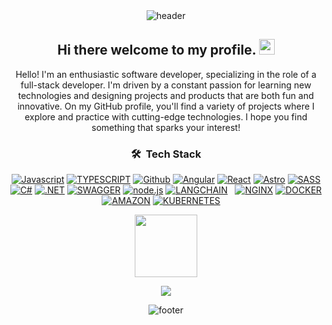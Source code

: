 <div align="center" width="100">
  <img src="https://capsule-render.vercel.app/api?color=0:1408d0,50:0860d0,100:08c4d0&height=250&section=header&text=Raul%20Developer%20&fontSize=30&type=waving&fontColor=fefefe&&animation=fadeIn"
  alt="header"/>
</div>



<div align="center">
  
  ## Hi there welcome to my profile. <img src="https://media.giphy.com/media/hvRJCLFzcasrR4ia7z/giphy.gif" width="25px"> 

  

  Hello! I'm an enthusiastic software developer, specializing in the role of a full-stack developer. I'm driven by a constant passion for learning new technologies and designing projects and products that are both fun and innovative. On my GitHub profile, you'll find a variety of projects where I explore and practice with cutting-edge technologies. I hope you find something that sparks your interest!


### 🛠 &nbsp;Tech Stack

<a href='https://developer.mozilla.org/es/docs/Web/JavaScript' target="_blank"><img alt='Javascript' src='https://img.shields.io/badge/Javascript-100000?style=for-the-badge&logo=Javascript&logoColor=white&labelColor=black&color=black'/></a>
<a href='https://www.typescriptlang.org/' target="_blank"><img alt='TYPESCRIPT' src='https://img.shields.io/badge/TYPESCRIPT-100000?style=for-the-badge&logo=TYPESCRIPT&logoColor=white&labelColor=black&color=black'/></a>
<a href='https://github.com/' target="_blank"><img alt='Github' src='https://img.shields.io/badge/Github-100000?style=for-the-badge&logo=Github&logoColor=white&labelColor=black&color=black'/></a>
<a href='https://angular.dev/' target="_blank"><img alt='Angular' src='https://img.shields.io/badge/Angular-100000?style=for-the-badge&logo=Angular&logoColor=white&labelColor=black&color=black'/></a>
<a href='https://es.react.dev/' target="_blank"><img alt='React' src='https://img.shields.io/badge/React-100000?style=for-the-badge&logo=React&logoColor=white&labelColor=black&color=black'/></a>
<a href='https://astro.build/' target="_blank"><img alt='Astro' src='https://img.shields.io/badge/Astro-100000?style=for-the-badge&logo=Astro&logoColor=white&labelColor=black&color=black'/></a>
<a href='https://getbem.com/' target="_blank"><img alt='SASS' src='https://img.shields.io/badge/CSS_/ SASS-100000?style=for-the-badge&logo=SASS&logoColor=white&labelColor=black&color=black'/></a>
<a href='https://es.wikipedia.org/wiki/C_Sharp' target="_blank"><img alt='C#' src='https://img.shields.io/badge/CSAHRP-100000?style=for-the-badge&logo=C#&logoColor=white&labelColor=black&color=black'/></a>
<a href='https://dotnet.microsoft.com/en-us/download' target="_blank"><img alt='.NET' src='https://img.shields.io/badge/NET_CORE-100000?style=for-the-badge&logo=.NET&logoColor=white&labelColor=black&color=black'/></a>
<a href='https://swagger.io/' target="_blank"><img alt='SWAGGER' src='https://img.shields.io/badge/SWAGGER-100000?style=for-the-badge&logo=SWAGGER&logoColor=white&labelColor=black&color=black'/></a>
<a href='https://nodejs.org/en/' target="_blank"><img alt='node.js' src='https://img.shields.io/badge/NODE_JS-100000?style=for-the-badge&logo=node.js&logoColor=white&labelColor=black&color=black'/></a>
<a href='https://www.langchain.com/' target="_blank"><img alt='LANGCHAIN' src='https://img.shields.io/badge/LANGCHAIN-100000?style=for-the-badge&logo=LANGCHAIN&logoColor=white&labelColor=black&color=black'/></a>
<a href='https://es.wikipedia.org/wiki/SQL' target="_blank"><img alt='' src='https://img.shields.io/badge/SQL-100000?style=for-the-badge&logo=&logoColor=white&labelColor=black&color=black'/></a>
<a href='https://www.mysql.com/' target="_blank"><img alt='' src='https://img.shields.io/badge/MSQL-100000?style=for-the-badge&logo=&logoColor=white&labelColor=black&color=black'/></a>
<a href='https://nginx.org/en/' target="_blank"><img alt='NGINX' src='https://img.shields.io/badge/NGINX-100000?style=for-the-badge&logo=NGINX&logoColor=white&labelColor=black&color=black'/></a>
<a href='https://www.docker.com/' target="_blank"><img alt='DOCKER' src='https://img.shields.io/badge/DOCKER-100000?style=for-the-badge&logo=DOCKER&logoColor=white&labelColor=black&color=black'/></a>
<a href='https://aws.amazon.com/es/free/?gclid=CjwKCAjw9p24BhB_EiwA8ID5BkctYpKuQPbTAZvFFT2pBdQb6v1fQ6KqAK4nlZPuZq6P_GV98avy-RoC_aAQAvD_BwE&trk=307cde03-1180-48b3-a852-0fd87ed68ac8&sc_channel=ps&ef_id=CjwKCAjw9p24BhB_EiwA8ID5BkctYpKuQPbTAZvFFT2pBdQb6v1fQ6KqAK4nlZPuZq6P_GV98avy-RoC_aAQAvD_BwE:G:s&s_kwcid=AL!4422!3!646924982326!e!!g!!aws!19636893789!147195440153&all-free-tier.sort-by=item.additionalFields.SortRank&all-free-tier.sort-order=asc&awsf.Free%20Tier%20Types=*all&awsf.Free%20Tier%20Categories=*all' target="_blank"><img alt='AMAZON' src='https://img.shields.io/badge/AWS-100000?style=for-the-badge&logo=AMAZON&logoColor=white&labelColor=black&color=black'/></a>
<a href='https://kubernetes.io/es/' target="_blank"><img alt='KUBERNETES' src='https://img.shields.io/badge/KUBERNETES-100000?style=for-the-badge&logo=KUBERNETES&logoColor=white&labelColor=black&color=black'/></a>
<a href='https://azure.microsoft.com/es-mx/free/search/?ef_id=_k_CjwKCAjw9p24BhB_EiwA8ID5Blke58exIMFLyfQwlPMia9O6-RO35tQbAVOyMwSkffBriHrB-hn7jhoC2YMQAvD_BwE_k_&OCID=AIDcmmxotgtm93_SEM__k_CjwKCAjw9p24BhB_EiwA8ID5Blke58exIMFLyfQwlPMia9O6-RO35tQbAVOyMwSkffBriHrB-hn7jhoC2YMQAvD_BwE_k_&gad_source=1&gclid=CjwKCAjw9p24BhB_EiwA8ID5Blke58exIMFLyfQwlPMia9O6-RO35tQbAVOyMwSkffBriHrB-hn7jhoC2YMQAvD_BwE' target="_blank"><img alt='' src='https://img.shields.io/badge/Microsoft_Azure-100000?style=for-the-badge&logo=&logoColor=white&labelColor=black&color=black'/></a>
<a href='https://www.redhat.com/es/technologies/cloud-computing/openshift/openshift-ai?sc_cid=7015Y0000048QmdQAE&gad_source=1&gclid=CjwKCAjw9p24BhB_EiwA8ID5Bh_sCA5f5JKDY841k18Qu0Ct5hqGSkj3ttUffJsKrSH7aBc9_Zb2XxoCaW0QAvD_BwE' target="_blank"><img alt='' src='https://img.shields.io/badge/OPEN_SHIFT-100000?style=for-the-badge&logo=&logoColor=white&labelColor=black&color=black'/></a>
<a href='https://www.java.com/es/' target="_blank"><img alt='' src='https://img.shields.io/badge/Sprint_BOOT-100000?style=for-the-badge&logo=&logoColor=white&labelColor=black&color=black'/></a>
<a href='https://www.java.com/es/' target="_blank"><img alt='' src='https://img.shields.io/badge/Spring_BOOT-100000?style=for-the-badge&logo=&logoColor=white&labelColor=black&color=black'/></a>


<img src="https://media.tenor.com/b8hnBa5UgGAAAAAi/wave-kenny-mccormick.gif" width="100px">


</div>






<!--profile visit count-->

<div align="center">
  
[![](https://visitcount.itsvg.in/api?id=RAULXDEV&label=Profile%20Views&color=1&icon=8&pretty=false)](https://visitcount.itsvg.in)

</div>

<!-- FOOTER -->
<div align="center" width="100">
  <img src="https://capsule-render.vercel.app/api?color=0:1408d0,50:0860d0,100:08c4d0&height=100&section=footer&fontSize=30&type=waving&fontColor=fefefe"
  alt="footer" />
</div>
